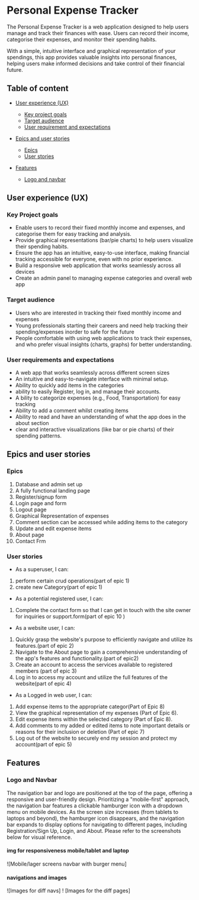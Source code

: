 # Personal Expense Tracker

The Personal Expense Tracker is a web application designed to help users manage and track their finances with ease. Users can record their income, categorise their expenses, and monitor their spending habits. 

With a simple, intuitive interface and graphical representation of your spendings, this app provides valuable insights into personal finances, helping users make informed decisions and take control of their financial future.

## Table of content

- [User experience (UX)](#user-experience-ux)
    * [Key project goals](#key-project-goals)
    * [Target audience](#target-audience)
    * [User requirement and expectations](#user-requirements-and-expectations)



- [Epics and user stories](#epics-and-user-stories)
  * [Epics](#epics)
  * [User stories](#user-stories)

- [Features](#features)
  * [Logo and navbar](#logo-and-navbar)
  

## User experience (UX)

### Key Project goals
- Enable users to record their fixed monthly income and expenses, and categorise them for easy tracking and analysis.
- Provide graphical representations (bar/pie charts) to help users visualize their spending habits.
- Ensure the app has an intuitive, easy-to-use interface, making financial tracking accessible for everyone, even with no prior experience.
- Build a responsive web application that works seamlessly across all devices
- Create an admin panel to managing expense categories and overall web app

### Target audience
- Users who are interested in tracking their fixed monthly income and expenses
- Young professionals starting their careers and need help tracking their spending/expenses inorder to safe for the future
- People comfortable with using web applications to track their expenses, and who prefer visual insights (charts, graphs) for better understanding.

### User requirements and expectations
- A web app that works seamlessly across different screen sizes
- An intuitive and easy-to-navigate interface with minimal setup.
- Ability to quickly add items in the categories
- ability to easily Register, log in, and manage their accounts.
- A bility to categorize expenses (e.g., Food, Transportation) for easy tracking
- Ability to add a comment whilst creating items
- Ability to read and have an understanding of what the app does in the about section
- clear and interactive visualizations (like bar or pie charts) of their spending patterns.

## Epics and user stories
### Epics
1. Database and admin set up
2. A fully functional landing page
3. Register/signup form
4. Login page and form
5. Logout page
6. Graphical Representation of expenses
7. Comment section can be accessed while adding items to the category
8. Update and edit expense items 
9. About page
10. Contact Frm

### User stories
- As a superuser, I can:
1. perform certain crud operations(part of epic 1)
2. create new Category(part of epic 1)

- As a potential registered user, I can:
1. Complete the contact form so that I can get in touch with the site owner for inquiries or support.form(part of epic 10
)
- As a website user, I can:
1. Quickly grasp the website's purpose to efficiently navigate and utilize its features.(part of epic 2)
2. Navigate to the About page to gain a comprehensive understanding of the app's features and functionality.(part of epic2)
3. Create an account to access the services available to registered members (part of epic 3)
4. Log in to access my account and utilize the full features of the website(part of epic 4)

- As a Logged in web user, I can:
1. Add expense items to the appropriate categor(Part of Epic 8)
2. View the graphical representation of my expenses (Part of Epic 6).
3. Edit expense items within the selected category (Part of Epic 8).
4. Add comments to my added or edited items to note important details or reasons for their inclusion or deletion (Part of epic 7)
5. Log out of the website to securely end my session and protect my account(part of epic 5)

## Features
### Logo and Navbar
The navigation bar and logo are positioned at the top of the page, offering a responsive and user-friendly design. Prioritizing a "mobile-first" approach, the navigation bar features a clickable hamburger icon with a dropdown menu on mobile devices. As the screen size increases (from tablets to laptops and beyond), the hamburger icon disappears, and the navigation bar expands to display options for navigating to different pages, including Registration/Sign Up, Login, and About. Please refer to the screenshots below for visual reference.
#### img for responsiveness mobile/tablet and laptop
![Mobile/lager screens navbar with burger menu]
#### navigations and images
![Images for diff navs]
! [Images for the diff pages]











